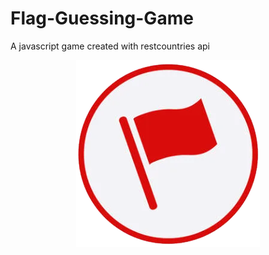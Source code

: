 # Flag-Guessing-Game

A javascript game created with restcountries api

<p align="center"><img src="./assets/images/logo.png"></p>
